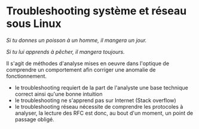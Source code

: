 # Troubleshooting système et réseau sous Linux

*Si tu donnes un poisson à un homme, il mangera un jour.*

*Si tu lui apprends à pêcher, il mangera toujours.*
                                          
Il s'agit de méthodes d'analyse mises en oeuvre dans l'optique de comprendre un comportement afin corriger une anomalie de fonctionnement.

* le troubleshooting requiert de la part de l'analyste une base technique correct ainsi qu'une bonne intuition
* le troubleshooting ne s'apprend pas sur Internet (Stack overflow)
* le troubleshooting réseau nécessite de comprendre les protocoles à analyser, la lecture des RFC est donc, au bout d'un moment, un point de passage obligé.



